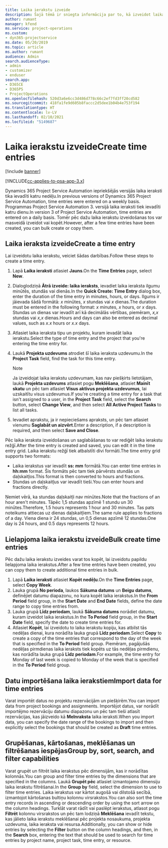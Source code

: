 ```yaml
---
title: Laika ierakstu izveide
description: Šajā tēmā ir sniegta informācija par to, kā izveidot laika ierakstus.
author: rumant
manager: kfend
ms.service: project-operations
ms.custom:
- dyn365-projectservice
ms.date: 05/20/2019
ms.topic: article
ms.author: rumant
audience: Admin
search.audienceType:
- admin
- customizer
- enduser
search.app:
- D365CE
- D365PS
- ProjectOperations
ms.openlocfilehash: 520d3a6e6cc3d486d778c66c2ef7fd3ff20cd582
ms.sourcegitcommit: 418fa1fe9d605b8faccc2d5dee1b04b4e753f194
ms.translationtype: HT
ms.contentlocale: lv-LV
ms.lasthandoff: 02/10/2021
ms.locfileid: "5149687"
---
```

# <a name="create-time-entries"></a><span data-ttu-id="09869-103">Laika ierakstu izveide</span><span class="sxs-lookup"><span data-stu-id="09869-103">Create time entries</span></span>

[!include [banner](../includes/psa-now-project-operations.md)]

[!INCLUDE[cc-applies-to-psa-app-3.x](../includes/cc-applies-to-psa-app-3x.md)]

<span data-ttu-id="09869-104">Dynamics 365 Project Service Automation iepriekšējās versijās laika ieraksti tika ievadīti katru nedēļu.</span><span class="sxs-lookup"><span data-stu-id="09869-104">In previous versions of Dynamics 365 Project Service Automation, time entries were entered on a weekly basis.</span></span> <span data-ttu-id="09869-105">Programmas Project Service Automation 3. versijā laika ieraksti tiek ievadīti katru dienu.</span><span class="sxs-lookup"><span data-stu-id="09869-105">In version 3 of Project Service Automation, time entries are entered on a daily basis.</span></span> <span data-ttu-id="09869-106">Tomēr pēc dažu laika ierakstu izveidošanas tos var masveidā izveidot vai kopēt.</span><span class="sxs-lookup"><span data-stu-id="09869-106">However, after a few time entries have been created, you can bulk create or copy them.</span></span>

## <a name="create-a-time-entry"></a><span data-ttu-id="09869-107">Laika ieraksta izveide</span><span class="sxs-lookup"><span data-stu-id="09869-107">Create a time entry</span></span>

<span data-ttu-id="09869-108">Lai izveidotu laika ierakstu, veiciet šādas darbības.</span><span class="sxs-lookup"><span data-stu-id="09869-108">Follow these steps to create a time entry.</span></span>

1. <span data-ttu-id="09869-109">Lapā **Laika ieraksti** atlasiet **Jauns**.</span><span class="sxs-lookup"><span data-stu-id="09869-109">On the **Time Entries** page, select **New**.</span></span>
2. <span data-ttu-id="09869-110">Dialoglodziņā **Ātrā izveide: laika ieraksts**, ievadiet laika ieraksta ilgumu minūtēs, stundās vai dienās.</span><span class="sxs-lookup"><span data-stu-id="09869-110">In the **Quick Create: Time Entry** dialog box, enter the duration of the time entry in minutes, hours, or days.</span></span> <span data-ttu-id="09869-111">Ilgums ir jāievada šādā formātā: *x* minūtes, *x* stundas vai *x* dienas.</span><span class="sxs-lookup"><span data-stu-id="09869-111">The duration must be entered in the following format: *x* minutes, *x* hours, or *x* days.</span></span> <span data-ttu-id="09869-112">Stundas un dienas var ievadīt arī kā decimālās vērtības, piemēram, *x,x* stundas vai *x,x* dienas.</span><span class="sxs-lookup"><span data-stu-id="09869-112">Hours and days can also be entered as decimal values, such as *x.x* hours or *x.x* days.</span></span>
3. <span data-ttu-id="09869-113">Atlasiet laika ieraksta tipu un projektu, kuram ievadāt laika ierakstu.</span><span class="sxs-lookup"><span data-stu-id="09869-113">Select the type of time entry and the project that you're entering the time entry for.</span></span>
4. <span data-ttu-id="09869-114">Laukā **Projekta uzdevums** atrodiet šī laika ieraksta uzdevumu.</span><span class="sxs-lookup"><span data-stu-id="09869-114">In the **Project Task** field, find the task for this time entry.</span></span>

    > [!NOTE]
    > <span data-ttu-id="09869-115">Ja izveidojat laika ierakstu uzdevumam, kas nav piešķirts lietotājam, laukā **Projekta uzdevums** atlasiet pogu **Meklēšana**, atlasiet **Mainīt skatu** un pēc tam atlasiet **Visus aktīvus projekta uzdevumus**, lai uzskaitītu visus uzdevumus.</span><span class="sxs-lookup"><span data-stu-id="09869-115">If you're creating a time entry for a task that isn't assigned to a user, in the **Project Task** field, select the **Search** button, select **Change View**, and then select **All Active Project Tasks** to list all tasks.</span></span>

5. <span data-ttu-id="09869-116">Ievadiet aprakstu, ja ir nepieciešams apraksts, un pēc tam atlasiet vienumu **Saglabāt un aizvērt**.</span><span class="sxs-lookup"><span data-stu-id="09869-116">Enter a description, if a description is required, and then select **Save and Close**.</span></span>

<span data-ttu-id="09869-117">Pēc laika ieraksta izveidošanas un saglabāšanas to var rediģēt laika ierakstu režģī.</span><span class="sxs-lookup"><span data-stu-id="09869-117">After the time entry is created and saved, you can edit it in the time entry grid.</span></span> <span data-ttu-id="09869-118">Laika ierakstu režģī tiek atbalstīti divi formāti.</span><span class="sxs-lookup"><span data-stu-id="09869-118">The time entry grid supports two formats:</span></span>

- <span data-ttu-id="09869-119">Laika ierakstus var ievadīt **ss: mm** formātā.</span><span class="sxs-lookup"><span data-stu-id="09869-119">You can enter time entries in **hh:mm** format.</span></span> <span data-ttu-id="09869-120">Šis formāts pēc tam tiek pārvērsts stundās un daļskaitļos.</span><span class="sxs-lookup"><span data-stu-id="09869-120">This format is then converted to hours and fractions.</span></span>
- <span data-ttu-id="09869-121">Stundas un daļskaitļus var ievadīt tieši.</span><span class="sxs-lookup"><span data-stu-id="09869-121">You can enter hours and fractions directly.</span></span>

<span data-ttu-id="09869-122">Ņemiet vērā, ka stundas daļskaitļi nav minūtes.</span><span class="sxs-lookup"><span data-stu-id="09869-122">Note that the fractions of an hour aren't minutes.</span></span> <span data-ttu-id="09869-123">Tāpēc 1,5 stundas apzīmē 1 stundu un 30 minūtes.</span><span class="sxs-lookup"><span data-stu-id="09869-123">Therefore, 1.5 hours represents 1 hour and 30 minutes.</span></span> <span data-ttu-id="09869-124">Tas pats noteikums attiecas uz dienas daļskaitļiem.</span><span class="sxs-lookup"><span data-stu-id="09869-124">The same rule applies to fractions of a day.</span></span> <span data-ttu-id="09869-125">Viena diena ir 24 stundas, un 0,5 dienas apzīmē 12 stundas.</span><span class="sxs-lookup"><span data-stu-id="09869-125">One day is 24 hours, and 0.5 days represents 12 hours.</span></span>

## <a name="bulk-create-time-entries"></a><span data-ttu-id="09869-126">Lielapjoma laika ierakstu izveide</span><span class="sxs-lookup"><span data-stu-id="09869-126">Bulk create time entries</span></span>

<span data-ttu-id="09869-127">Pēc dažu laika ierakstu izveides varat tos kopēt, lai izveidotu papildu lielapjoma laika ierakstus.</span><span class="sxs-lookup"><span data-stu-id="09869-127">After a few time entries have been created, you can copy them to create additional time entries in bulk.</span></span>

1. <span data-ttu-id="09869-128">Lapā **Laika ieraksti** atlasiet **Kopēt nedēļu**.</span><span class="sxs-lookup"><span data-stu-id="09869-128">On the **Time Entries** page, select **Copy Week**.</span></span>
2. <span data-ttu-id="09869-129">Lauka grupā **No perioda**, laukos **Sākuma datums** un **Beigu datums**, definējiet datumu diapazonu, no kura kopēt laika ierakstus.</span><span class="sxs-lookup"><span data-stu-id="09869-129">In the **From Period** field group, in the **Start Date** and **End Date** fields, define the date range to copy time entries from.</span></span>
3. <span data-ttu-id="09869-130">Lauka grupā **Līdz periodam**, laukā **Sākuma datums** norādiet datumu, kuram izveidot laika ierakstus.</span><span class="sxs-lookup"><span data-stu-id="09869-130">In the **To Period** field group, in the **Start Date** field, specify the date to create time entries for.</span></span>
4. <span data-ttu-id="09869-131">Atlasiet **Kopēt**, lai izveidotu to laika ierakstu kopiju, kas atbilst tās nedēļas dienai, kura norādīta lauka grupā **Līdz periodam**.</span><span class="sxs-lookup"><span data-stu-id="09869-131">Select **Copy** to create a copy of the time entries that correspond to the day of the week that is specified in the **To Period** field group.</span></span> <span data-ttu-id="09869-132">Piemēram, pagājušās nedēļas pirmdienas laika ieraksts tiek kopēts uz tās nedēļas pirmdienu, kas norādīta lauka grupā **Līdz periodam**.</span><span class="sxs-lookup"><span data-stu-id="09869-132">For example, the time entry for Monday of last week is copied to Monday of the week that is specified in the **To Period** field group.</span></span>

## <a name="import-data-for-time-entries"></a><span data-ttu-id="09869-133">Datu importēšana laika ierakstiem</span><span class="sxs-lookup"><span data-stu-id="09869-133">Import data for time entries</span></span>

<span data-ttu-id="09869-134">Varat importēt datus no projektu rezervācijām un piešķirēm.</span><span class="sxs-lookup"><span data-stu-id="09869-134">You can import data from project bookings and assignments.</span></span> <span data-ttu-id="09869-135">Importējot datus, var norādīt importējmo rezervāciju datumu diapazonu un pēc tam tieši atlasīt rezervācijas, kas jāizveido kā **Melnraksta** laika ieraksti.</span><span class="sxs-lookup"><span data-stu-id="09869-135">When you import data, you can specify the date range of the bookings to import and then explicitly select the bookings that should be created as **Draft** time entries.</span></span>

## <a name="group-by-sort-search-and-filter-capabilities"></a><span data-ttu-id="09869-136">Grupēšanas, kārtošanas, meklēšanas un filtrēšanas iespējas</span><span class="sxs-lookup"><span data-stu-id="09869-136">Group by, sort, search, and filter capabilities</span></span>

<span data-ttu-id="09869-137">Varat grupēt un filtrēt laika ierakstus pēc dimensijām, kas ir norādītas kolonnās.</span><span class="sxs-lookup"><span data-stu-id="09869-137">You can group and filter time entries by the dimensions that are specified in the columns.</span></span> <span data-ttu-id="09869-138">Laukā **Grupēt pēc** atlasiet izmantojamo dimensiju laika ierakstu filtrēšanai.</span><span class="sxs-lookup"><span data-stu-id="09869-138">In the **Group by** field, select the dimension to use to filter time entries.</span></span> <span data-ttu-id="09869-139">Laika ierakstus var kārtot augošā vai dilstošā secībā, izmantojot kārtošanas bultiņu kolonnu virsrakstos.</span><span class="sxs-lookup"><span data-stu-id="09869-139">You can also sort the time entry records in ascending or descending order by using the sort arrow on the column headings.</span></span> <span data-ttu-id="09869-140">Turklāt varat rādīt vai paslēpt ierakstus, atlasot pogu **Filtrēt** kolonnu virsrakstos un pēc tam lodziņā **Meklēšana** ievadīt tekstu, kas jālieto laika ierakstu meklēšanai pēc projekta nosaukuma, projekta uzdevuma, laika ieraksta vai resursa.</span><span class="sxs-lookup"><span data-stu-id="09869-140">Additionally, you can show or hide entries by selecting the **Filter** button on the column headings, and then, in the **Search** box, entering the text that should be used to search for time entries by project name, project task, time entry, or resource.</span></span>
